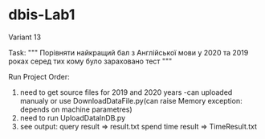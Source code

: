 # dbis-Lab1

Variant 13

Task:
"""   Порівняти найкращий бал з Англійської мови у 2020 та 2019 роках серед тих
кому було зараховано тест  """

Run Project Order:
1) need to get source files for 2019 and 2020 years
    -can uploaded manualy or use DownloadDataFile.py(can raise Memory exception: depends on machine parametres)
2) need to run UploadDataInDB.py
3) see output:
  query result => result.txt
  spend time result => TimeResult.txt
